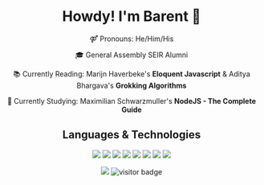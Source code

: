 
<!--
**blangwell/blangwell** is a ✨ _special_ ✨ repository because its `README.md` (this file) appears on your GitHub profile.

Here are some ideas to get you started:

- 🔭 I’m currently working on ...
- 🌱 I’m currently learning ...
- 👯 I’m looking to collaborate on ...
- 🤔 I’m looking for help with ...
- 💬 Ask me about ...
- 📫 How to reach me: ...
- 😄 Pronouns: ...
- ⚡ Fun fact: ...
-->
<h1 align="center">Howdy! I'm Barent 🤝</h1>
<p align="center">
 ⚤ Pronouns: He/Him/His
 </p>
<p align="center">
🎓  General Assembly SEIR Alumni
 </p>
 
<p align="center">
 📚  Currently Reading: Marijn Haverbeke's <strong>Eloquent Javascript</strong> & Aditya Bhargava's <strong>Grokking Algorithms</strong>
  </p>
<p align="center">
 🧠  Currently Studying: Maximilian Schwarzmuller's <strong>NodeJS - The Complete Guide</strong>
  </p>


<h2 align="center">Languages & Technologies</h2>

<p align="center">
<a href="##Technologies"><img src="https://img.shields.io/badge/javascript%20-%23323330.svg?&style=for-the-badge&logo=javascript&logoColor=%23F7DF1E"/></a>
<a href="##Technologies"><img src="https://img.shields.io/badge/node.js%20-%2343853D.svg?&style=for-the-badge&logo=node.js&logoColor=white"/></a>
<a href="##Technologies"><img src="https://img.shields.io/badge/react%20-%2320232a.svg?&style=for-the-badge&logo=react&logoColor=%2361DAFB"/></a>
<a href="##Technologies"><img src="https://img.shields.io/badge/python%20-%2314354C.svg?&style=for-the-badge&logo=python&logoColor=yellow"/></a>
<a href="##Technologies"><img src="https://img.shields.io/badge/django%20-%23092E20.svg?&style=for-the-badge&logo=django&logoColor=white"/></a>
<a href="##Technologies"><img src ="https://img.shields.io/badge/postgres-%23316192.svg?&style=for-the-badge&logo=postgresql&logoColor=white"/></a>
<a href="##Technologies"><img src ="https://img.shields.io/badge/MongoDB-%234ea94b.svg?&style=for-the-badge&logo=mongodb&logoColor=white"/></a>
<a href="##Technologies"><img src="https://img.shields.io/badge/heroku%20-%23430098.svg?&style=for-the-badge&logo=heroku&logoColor=white"/></a>
 </p>
 
 <p align="center">
<a href="http://linkedin.com/in/blangwell"><img src="https://img.shields.io/badge/LinkedIn-blue?style=flat&logo=linkedin&labelColor=blue"/></a>
<img src="https://visitor-badge.glitch.me/badge?page_id=blangwell.blangwell" alt="visitor badge"/>
</p>
